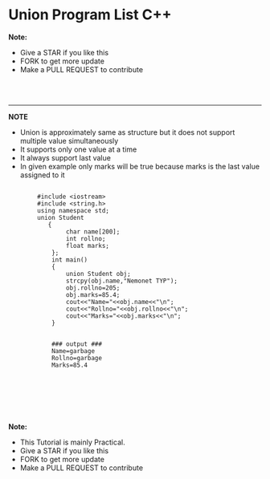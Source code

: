 # Union Program List C++

**Note:**
 - Give a STAR if you like this 
 - FORK to get more update
 - Make a PULL REQUEST to contribute

<br><br>


 <hr>

 **NOTE**
 - Union is approximately same as structure but it does not support multiple value simultaneously
 - It supports only one value at a time
 - It always support last value
 - In given example only marks will be true because marks is the last value assigned to it




```

        #include <iostream>
        #include <string.h>
        using namespace std;
        union Student
           {
                char name[200];
                int rollno;
                float marks;
            };
            int main()
            {
                union Student obj;
                strcpy(obj.name,"Nemonet TYP");
                obj.rollno=205;
                obj.marks=85.4;
                cout<<"Name="<<obj.name<<"\n";
                cout<<"Rollno="<<obj.rollno<<"\n";
                cout<<"Marks="<<obj.marks<<"\n";
            }


            ### output ###
            Name=garbage
            Rollno=garbage
            Marks=85.4


```

<img>

<br><br><br>



**Note:** 
 - This Tutorial is mainly Practical.
 - Give a STAR if you like this 
 - FORK to get more update
 - Make a PULL REQUEST to contribute










